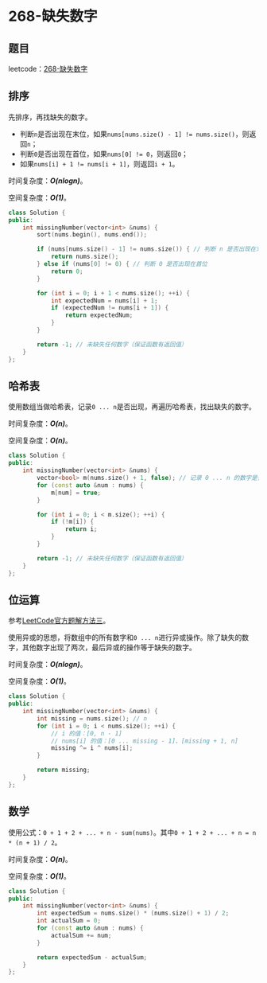 # 268-缺失数字

## 题目

leetcode：[268-缺失数字](https://leetcode-cn.com/problems/missing-number/)

## 排序

先排序，再找缺失的数字。

- 判断`n`是否出现在末位，如果`nums[nums.size() - 1] != nums.size()`，则返回`n`；
- 判断`0`是否出现在首位，如果`nums[0] != 0`，则返回`0`；
- 如果`nums[i] + 1 != nums[i + 1]`，则返回`i + 1`。

时间复杂度：***O(nlogn)***。

空间复杂度：***O(1)***。

```c++
class Solution {
public:
    int missingNumber(vector<int> &nums) {
        sort(nums.begin(), nums.end());

        if (nums[nums.size() - 1] != nums.size()) { // 判断 n 是否出现在末位
            return nums.size();
        } else if (nums[0] != 0) { // 判断 0 是否出现在首位
            return 0;
        }

        for (int i = 0; i + 1 < nums.size(); ++i) {
            int expectedNum = nums[i] + 1;
            if (expectedNum != nums[i + 1]) {
                return expectedNum;
            }
        }

        return -1; // 未缺失任何数字（保证函数有返回值）
    }
};
```

## 哈希表

使用数组当做哈希表，记录`0 ... n`是否出现，再遍历哈希表，找出缺失的数字。

时间复杂度：***O(n)***。

空间复杂度：***O(n)***。

```c++
class Solution {
public:
    int missingNumber(vector<int> &nums) {
        vector<bool> m(nums.size() + 1, false); // 记录 0 ... n 的数字是否出现
        for (const auto &num : nums) {
            m[num] = true;
        }

        for (int i = 0; i < m.size(); ++i) {
            if (!m[i]) {
                return i;
            }
        }

        return -1; // 未缺失任何数字（保证函数有返回值）
    }
};
```

## 位运算

参考[LeetCode官方题解方法三](https://leetcode-cn.com/problems/missing-number/solution/que-shi-shu-zi-by-leetcode)。

使用异或的思想，将数组中的所有数字和`0 ... n`进行异或操作。除了缺失的数字，其他数字出现了两次，最后异或的操作等于缺失的数字。

时间复杂度：***O(nlogn)***。

空间复杂度：***O(1)***。

```c++
class Solution {
public:
    int missingNumber(vector<int> &nums) {
        int missing = nums.size(); // n
        for (int i = 0; i < nums.size(); ++i) {
            // i 的值：[0, n - 1]
            // nums[i] 的值：[0 ... missing - 1]、[missing + 1, n]
            missing ^= i ^ nums[i];
        }

        return missing;
    }
};
```

## 数学

使用公式：`0 + 1 + 2 + ... + n - sum(nums)`。其中`0 + 1 + 2 + ... + n = n * (n + 1) / 2`。

时间复杂度：***O(n)***。

空间复杂度：***O(1)***。

```c++
class Solution {
public:
    int missingNumber(vector<int> &nums) {
        int expectedSum = nums.size() * (nums.size() + 1) / 2;
        int actualSum = 0;
        for (const auto &num : nums) {
            actualSum += num;
        }

        return expectedSum - actualSum;
    }
};
```

